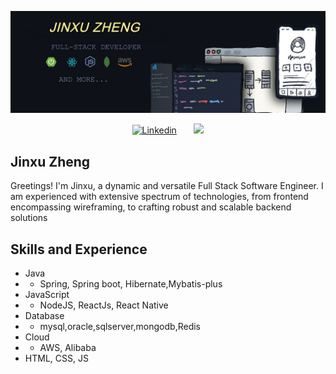 <p align="center">
  <a href="https://github.com/jinxu518">
    <img src=https://github.com/jinxu518/jinxu518/blob/main/githubprofile.jpg alt="Jinxu Zheng" /></a>
</p>
<!-- Social icons section -->
<p align="center">
  <a href="https://www.linkedin.com/in/jinxu-zheng"><img width="32px" alt="Linkedin" title="Linkedin" src="https://i.imgur.com/PHl6kB7.png"/></a>
  &#8287;&#8287;&#8287;&#8287;&#8287;
   <a href="mailto:jinxuzheng.work@gmail.com" target='_blank'>
        <img src="https://i.imgur.com/dC5JCRq.png"/>
    </a>
</p>

## Jinxu Zheng
Greetings! I'm Jinxu, a dynamic and versatile Full Stack Software Engineer. I am experienced with extensive spectrum of technologies, from frontend  encompassing wireframing, to crafting robust and scalable backend solutions

## Skills and Experience
* Java
* * Spring, Spring boot, Hibernate,Mybatis-plus
* JavaScript
* * NodeJS, ReactJs, React Native
* Database
* * mysql,oracle,sqlserver,mongodb,Redis
* Cloud
* * AWS, Alibaba
* HTML, CSS, JS



<br/>
<!--
**jinxu518/jinxu518** is a ✨ _special_ ✨ repository because its `README.md` (this file) appears on your GitHub profile.

Here are some ideas to get you started:

- 🌱 I’m currently studying MSc in Computer Science
- 👯 I’m looking to collaborate on ...
- 🤔 I’m looking for help with ...
- 💬 Ask me about ...
- 📫 How to reach me: ...
- 😄 Pronouns: ...
- ⚡ Fun fact: ...
-->
